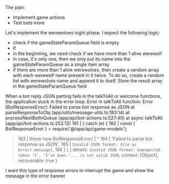 The plan:
- Implement game actions
- Test bots more


Let's implement the werewolves night phase. I expect the following logic:
- check if the gameStateParamQueue field is empty
- if 
- in the beginning, we need check if we have more than 1 alive werewolf
- in case, it's only one, then we only put its name into the gameStateParamQueue as a single item array
- if there are more than 1 alive werewolves, then create a random array with each werewolf name present in it twice. To do so, create a random list  with werewolves name and append it to itself. Store the result array in the gameStateParamQueue field


When a bot reply JSON parting fails in the talkToAll or welcome functions, the application stuck in the error loop:
Error in talkToAll function: Error [BotResponseError]: Failed to parse bot response as JSON
at parseResponseToObj (app/utils/message-utils.ts:183:14)
at processNextBotInQueue (app/api/bot-actions.ts:527:40)
at async talkToAll (app/api/bot-actions.ts:252:12)
181 |     } catch (e) {
182 |         const { BotResponseError } = require('@/app/api/game-models');
> 183 |         throw new BotResponseError(
|              ^
184 |             'Failed to parse bot response as JSON',
185 |             `Invalid JSON format: ${(e as Error).message}`,
186 |             { {
details: `Invalid JSON format: Unexpected token 'I', "I've been "... is not valid JSON`,
context: [Object],
recoverable: true
}

I want this type of response errors to interrupt the game and show the message in the error banner